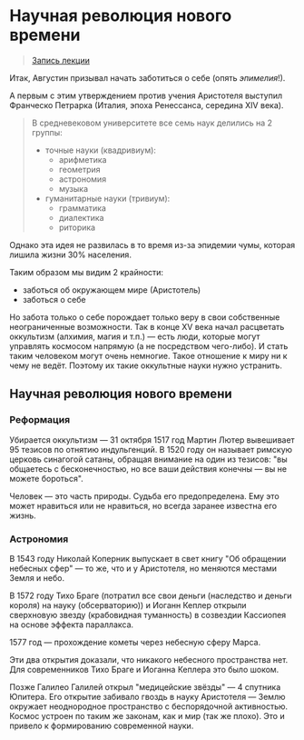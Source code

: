 # Научная революция нового времени

> [Запись лекции](https://drive.google.com/open?id=0B_ciiYZxHJLSeDlyclphUmFremM)

Итак, Августин призывал начать заботиться о себе (опять _эпимелия_!).

А первым с этим утверждением против учения Аристотеля выступил Франческо Петрарка (Италия, эпоха Ренессанса, середина XIV века).
> В средневековом университете все семь наук делились на 2 группы:
> - точные науки (квадривиум):
>   + арифметика
>   + геометрия
>   + астрономия
>   + музыка
> - гуманитарные науки (тривиум):
>   + грамматика
>   + диалектика
>   + риторика

Однако эта идея не развилась в то время из-за эпидемии чумы, которая лишила жизни 30% населения.

Таким образом мы видим 2 крайности:
- заботься об окружающем мире (Аристотель)
- заботься о себе

Но забота только о себе порождает только веру в свои собственные неограниченные возможности.
Так в конце XV века начал расцветать оккультизм (алхимия, магия и т.п.) — есть люди, которые могут управлять космосом напрямую (а не посредством чего-либо).
И стать таким человеком могут очень немногие.
Такое отношение к миру ни к чему не ведёт.
Поэтому их такие оккультные науки нужно устранить.


## Научная революция нового времени

### Реформация

Убирается оккультизм — 31 октября 1517 год Мартин Лютер вывешивает 95 тезисов по отнятию индульгенций. В 1520 году он называет римскую церковь синагогой сатаны, обращая внимание на один из тезисов: "вы общаетесь с бесконечностью, но все ваши действия конечны — вы не можете бороться".

Человек — это часть природы.
Судьба его предопределена.
Ему это может нравиться или не нравиться, но всегда заранее известна его жизнь.

### Астрономия

В 1543 году Николай Коперник выпускает в свет книгу "Об обращении небесных сфер" — то же, что и у Аристотеля, но меняются местами Земля и небо.

В 1572 году Тихо Браге (потратил все свои деньги (наследство и деньги короля) на науку (обсерваторию)) и Иоганн Кеплер открыли сверхновую звезду (крабовидная туманность) в созвездии Кассиопея на основе эффекта параллакса.

1577 год — прохождение кометы через небесную сферу Марса.

Эти два открытия доказали, что никакого небесного пространства нет.
Для современников Тихо Браге и Иоганна Кеплера это было шоком.

Позже Галилео Галилей открыл "медицейские звёзды" — 4 спутника Юпитера.
Его открытие забивало гвоздь в науку Аристотеля — Землю окружает неоднородное пространство с беспорядочной активностью.
Космос устроен по таким же законам, как и мир (так же плохо).
Это и привело к формированию современной науки.